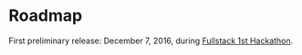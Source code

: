 # Roadmap
First preliminary release: December 7, 2016, during [Fullstack 1st Hackathon](https://www.meetup.com/full-stack-developer-il/events/230141038/).
